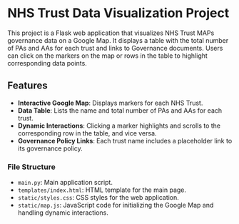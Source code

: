 # NHS Trust Data Visualization Project

This project is a Flask web application that visualizes NHS Trust MAPs governance data on a Google Map. It displays a table with the total number of PAs and AAs for each trust and links to Governance documents. Users can click on the markers on the map or rows in the table to highlight corresponding data points.

## Features

- **Interactive Google Map**: Displays markers for each NHS Trust.
- **Data Table**: Lists the name and total number of PAs and AAs for each trust.
- **Dynamic Interactions**: Clicking a marker highlights and scrolls to the corresponding row in the table, and vice versa.
- **Governance Policy Links**: Each trust name includes a placeholder link to its governance policy.

### File Structure

- `main.py`: Main application script.
- `templates/index.html`: HTML template for the main page.
- `static/styles.css`: CSS styles for the web application.
- `static/map.js`: JavaScript code for initializing the Google Map and handling dynamic interactions.